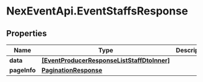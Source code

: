 # NexEventApi.EventStaffsResponse

## Properties

Name | Type | Description | Notes
------------ | ------------- | ------------- | -------------
**data** | [**[EventProducerResponseListStaffDtoInner]**](EventProducerResponseListStaffDtoInner.md) |  | 
**pageInfo** | [**PaginationResponse**](PaginationResponse.md) |  | 


